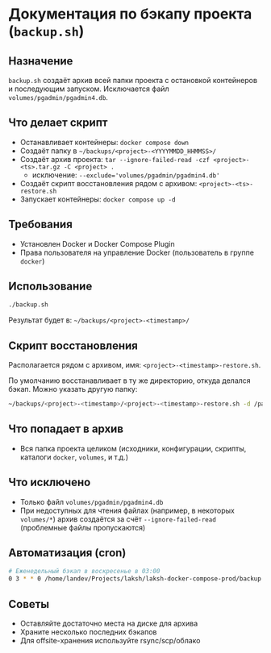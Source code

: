 # Документация по бэкапу проекта (`backup.sh`)

## Назначение
`backup.sh` создаёт архив всей папки проекта с остановкой контейнеров и последующим запуском. Исключается файл `volumes/pgadmin/pgadmin4.db`.

## Что делает скрипт
- Останавливает контейнеры: `docker compose down`
- Создаёт папку в `~/backups/<project>-<YYYYMMDD_HHMMSS>/`
- Создаёт архив проекта: `tar --ignore-failed-read -czf <project>-<ts>.tar.gz -C <project> .`
  - исключение: `--exclude='volumes/pgadmin/pgadmin4.db'`
- Создаёт скрипт восстановления рядом с архивом: `<project>-<ts>-restore.sh`
- Запускает контейнеры: `docker compose up -d`

## Требования
- Установлен Docker и Docker Compose Plugin
- Права пользователя на управление Docker (пользователь в группе `docker`)

## Использование
```bash
./backup.sh
```
Результат будет в: `~/backups/<project>-<timestamp>/`

## Скрипт восстановления
Располагается рядом с архивом, имя: `<project>-<timestamp>-restore.sh`.

По умолчанию восстанавливает в ту же директорию, откуда делался бэкап. Можно указать другую папку:
```bash
~/backups/<project>-<timestamp>/<project>-<timestamp>-restore.sh -d /path/to/restore
```

## Что попадает в архив
- Вся папка проекта целиком (исходники, конфигурации, скрипты, каталоги `docker`, `volumes`, и т.д.)

## Что исключено
- Только файл `volumes/pgadmin/pgadmin4.db`
- При недоступных для чтения файлах (например, в некоторых `volumes/*`) архив создаётся за счёт `--ignore-failed-read` (проблемные файлы пропускаются)

## Автоматизация (cron)
```bash
# Еженедельный бэкап в воскресенье в 03:00
0 3 * * 0 /home/landev/Projects/laksh/laksh-docker-compose-prod/backup.sh >> /var/log/laksh-backup.log 2>&1
```

## Советы
- Оставляйте достаточно места на диске для архива
- Храните несколько последних бэкапов
- Для offsite-хранения используйте rsync/scp/облако
